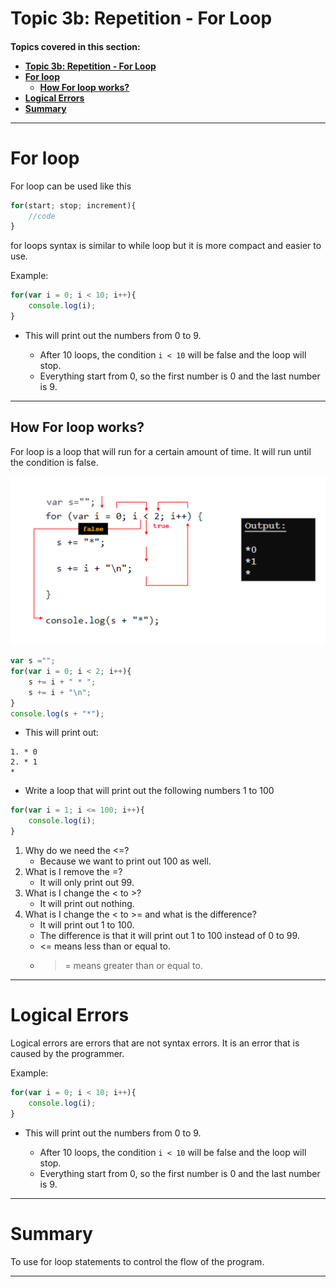 # Topic 3b: Repetition - For Loop
<h4>

Topics covered in this section: <br>
- [Topic 3b: Repetition - For Loop](#topic-3b-repetition---for-loop)
- [For loop](#for-loop)
  - [How For loop works?](#how-for-loop-works)
- [Logical Errors](#logical-errors)
- [Summary](#summary)


----------------------------------

# For loop


For loop can be used like this 
``` Javascript
for(start; stop; increment){
    //code
}
```
for loops syntax is similar to while loop but it is more compact and easier to use.

Example:
``` Javascript
for(var i = 0; i < 10; i++){
    console.log(i);
}
```
- This will print out the numbers from 0 to 9.

    - After 10 loops, the condition ```i < 10``` will be false and the loop will stop.
    - Everything start from 0, so the first number is 0 and the last number is 9.


----------------------------------

## How For loop works?


For loop is a loop that will run for a certain amount of time. It will run until the condition is false.

![Alt text](Images/11.png)


``` Javascript
var s ="";
for(var i = 0; i < 2; i++){
    s += i + " * ";
    s += i + "\n";
}
console.log(s + "*");
```
- This will print out:
```
1. * 0
2. * 1
*
```

- Write a loop that will print out the following numbers 1 to 100
``` Javascript
for(var i = 1; i <= 100; i++){
    console.log(i);
}
```
1. Why do we need the <=?
   - Because we want to print out 100 as well.
2. What is I remove the =?
   - It will only print out 99.
3. What is I change the < to >?
   - It will print out nothing.
4. What is I change the < to >= and what is the difference?
   - It will print out 1 to 100.
   - The difference is that it will print out 1 to 100 instead of 0 to 99.
   - <= means less than or equal to.
   - >= means greater than or equal to.

----------------------------------

# Logical Errors


Logical errors are errors that are not syntax errors. It is an error that is caused by the programmer.

Example:
``` Javascript
for(var i = 0; i < 10; i++){
    console.log(i);
}
```
- This will print out the numbers from 0 to 9.

    - After 10 loops, the condition ```i < 10``` will be false and the loop will stop.
    - Everything start from 0, so the first number is 0 and the last number is 9.


----------------------------------


# Summary 

To use for loop statements to control the flow of the program.

----------------------------------


